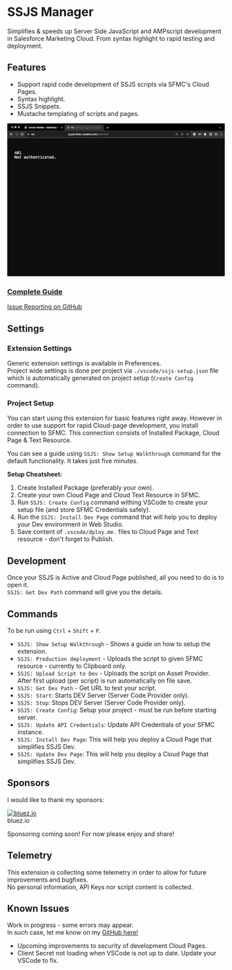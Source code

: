 # SSJS Manager

Simplifies & speeds up Server Side JavaScript and AMPscript development in Salesforce Marketing Cloud.
From syntax highlight to rapid testing and deployment.

## Features

- Support rapid code development of SSJS scripts via SFMC's Cloud Pages.
- Syntax highlight.
- SSJS Snippets.
- Mustache templating of scripts and pages.

![SSJS Manager](https://raw.githubusercontent.com/FiB3/ssjs-vsc/main/images/ssjs-vsc-demo1.2.gif)

### [Complete Guide](https://fib3.vercel.app/ssjs-vsc)
[Issue Reporting on GitHub](https://github.com/FiB3/ssjs-vsc/issues)

## Settings

### Extension Settings

Generic extension settings is available in Preferences.  
Project wide settings is done per project via `./vscode/ssjs-setup.json` file which is automatically generated on project setup (`Create Config` command).

### Project Setup

You can start using this extension for basic features right away. However in order to use support for rapid Cloud-page development, you install connection to SFMC. This connection consists of Installed Package, Cloud Page & Text Resource.

You can see a guide using `SSJS: Show Setup Walkthrough` command for the default functionality. It takes just five minutes.

**Setup Cheatsheet:**
1) Create Installed Package (preferably your own).
2) Create your own Cloud Page and Cloud Text Resource in SFMC.
3) Run `SSJS: Create Config` command withing VSCode to create your setup file (and store SFMC Credentials safely).
4) Run the `SSJS: Install Dev Page` command that will help you to deploy your Dev environment in Web Studio.
5) Save content of `.vscode/dploy.me.` files to Cloud Page and Text resource - don't forget to Publish.

## Development

Once your SSJS is Active and Cloud Page published, all you need to do is to open it.  
`SSJS: Get Dev Path` command will give you the details.

## Commands

To be run using `Ctrl` + `Shift` + `P`.

- `SSJS: Show Setup Walkthrough` - Shows a guide on how to setup the extension.
- `SSJS: Production deployment` - Uploads the script to given SFMC resource - currently to Clipboard only.
- `SSJS: Upload Script to Dev` - Uploads the script on Asset Provider. After first upload (per script) is run automatically on file save.
- `SSJS: Get Dev Path` - Get URL to test your script.
- `SSJS: Start`: Starts DEV Server (Server Code Provider only).
- `SSJS: Stop`: Stops DEV Server (Server Code Provider only).
- `SSJS: Create Config`: Setup your project - must be run before starting server.
- `SSJS: Update API Credentials`: Update API Credentials of your SFMC instance.
- `SSJS: Install Dev Page`: This will help you deploy a Cloud Page that simplifies SSJS Dev.
- `SSJS: Update Dev Page`: This will help you deploy a Cloud Page that simplifies SSJS Dev.

## Sponsors

I would like to thank my sponsors:

[![bluez.io](https://bluez.io/wp-content/uploads/2021/10/cropped-bluezio-symbol-60x60.png "bluez.io")](https://bluez.io/)  
bluez.io

Sponsoring coming soon! For now please enjoy and share!

## Telemetry

This extension is collecting some telemetry in order to allow for future improvements and bugfixes.  
No personal information, API Keys nor script content is collected.

## Known Issues

Work in progress - some errors may appear.  
In such case, let me know on my [GitHub here!](https://github.com/fib3/ssjs-vsc/issues)

- Upcoming improvements to security of development Cloud Pages.
- Client Secret not loading when VSCode is not up to date. Update your VSCode to fix.